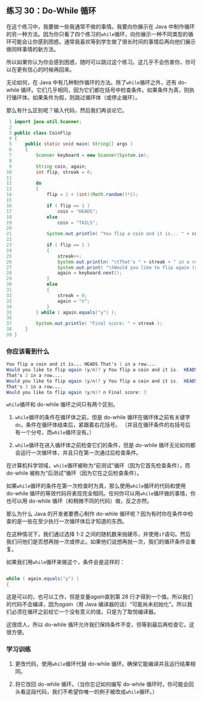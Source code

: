 ## 练习 30：Do-While 循环

在这个练习中，我要做一些我通常不做的事情。我要向你展示在 Java 中制作循环的另一种方法。因为你只看了四个练习的`while`循环，向你展示一种不同类型的循环可能会让你感到困惑。通常我喜欢等到学生做了很长时间的事情后再向他们展示做同样事情的新方法。

所以如果你认为你会感到困惑，随时可以跳过这个练习。这几乎不会伤害你，你可以在更有信心的时候再回来。

无论如何，在 Java 中有几种制作循环的方法。除了`while`循环之外，还有 do-while 循环。它们几乎相同，因为它们都在括号中检查条件。如果条件为真，则执行循环体。如果条件为假，则跳过循环体（或停止循环）。

那么有什么区别呢？输入代码，然后我们再谈论它。

```java
 1 import java.util.Scanner;
 2 
 3 public class CoinFlip
 4 {
 5     public static void main( String[] args )
 6     {
 7         Scanner keyboard = new Scanner(System.in);
 8 
 9         String coin, again;
10         int flip, streak = 0;
11 
12         do
13         {
14             flip = 1 + (int)(Math.random()*2);
15 
16             if ( flip == 1 )
17                 coin = "HEADS";
18             else
19                 coin = "TAILS";
20 
21             System.out.println( "You flip a coin and it is... " + coin );
22 
23             if ( flip == 1 )
24             {
25                 streak++;
26                 System.out.println( "\tThat's " + streak + " in a row...." );
27                 System.out.print( "\tWould you like to flip again (y/n)? " );
28                 again = keyboard.next();
29             }
30             else
31             {
32                 streak = 0;
33                 again = "n";
34             }
35         } while ( again.equals("y") );
36 
37         System.out.println( "Final score: " + streak );
38     }
39 }
```

### 你应该看到什么

```java
You flip a coin and it is... HEADS That's 1 in a row....
Would you like to flip again (y/n)? y You flip a coin and it is.  HEADS
That's 2 in a row....
Would you like to flip again (y/n)? y You flip a coin and it is.  HEADS
That's 3 in a row....
Would you like to flip again (y/n)? n Final score: 3
```

`while`循环和 do-while 循环之间只有两个区别。

1.  `while`循环的条件在循环体之前，但是 do-while 循环在循环体之前有关键字`do`，条件在循环体结束后，紧跟着右花括号。 （并且在循环条件的右括号后有一个分号，而`while`循环没有。）

1.  `while`循环在进入循环体之前检查它们的条件，但是 do-while 循环无论如何都会运行一次循环体，并且只在第一次通过后检查条件。

在计算机科学领域，`while`循环被称为“前测试”循环（因为它首先检查条件），而 do-while 被称为“后测试”循环（因为它在之后检查条件）。

如果`while`循环的条件在第一次检查时为真，那么使用`while`循环的代码和使用 do-while 循环的等效代码将表现完全相同。任何你可以用`while`循环做的事情，你也可以用 do-while 循环（和稍微不同的代码）做，反之亦然。

那么为什么 Java 的开发者要费心制作 do-while 循环呢？因为有时你在条件中检查的是一些在至少执行一次循环体后才知道的东西。

在这种情况下，我们通过选择 1-2 之间的随机数来抛硬币，并使用`if`语句。然后我们问他们是否想再抛一次或停止。如果他们说想再抛一次，我们的循环条件会重复。

如果我们用`while`循环来做这个，条件会是这样的：

```java

while ( again.equals("y") )
{
```

这是可以的，也可以工作，但是变量*again*直到第 28 行才得到一个值。所以我们的代码不会编译，因为*again*（用 Java 编译器的话）“可能尚未初始化”。所以我们必须在循环之前给它一个没有意义的值，只是为了取悦编译器。

这很烦人，所以 do-while 循环允许我们保持条件不变，但等到最后再检查它。这很方便。

### 学习训练

1.  更改代码，使用`while`循环代替 do-while 循环。确保它能编译并且运行结果相同。

1.  将它改回 do-while 循环。（当你忘记如何编写 do-while 循环时，你可能会回头看这段代码，我们不希望你唯一的例子被改成`while`循环。）

